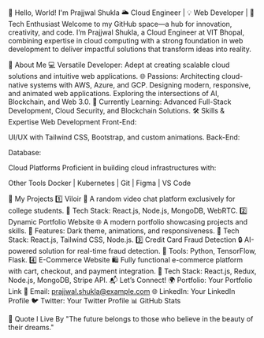 👋 Hello, World! I'm Prajjwal Shukla
🌥️ Cloud Engineer | 💡 Web Developer | 🌟 Tech Enthusiast
Welcome to my GitHub space—a hub for innovation, creativity, and code. I’m Prajjwal Shukla, a Cloud Engineer at VIT Bhopal, combining expertise in cloud computing with a strong foundation in web development to deliver impactful solutions that transform ideas into reality.

🚀 About Me
💻 Versatile Developer: Adept at creating scalable cloud solutions and intuitive web applications.
🌐 Passions:
Architecting cloud-native systems with AWS, Azure, and GCP.
Designing modern, responsive, and animated web applications.
Exploring the intersections of AI, Blockchain, and Web 3.0.
📖 Currently Learning: Advanced Full-Stack Development, Cloud Security, and Blockchain Solutions.
🛠️ Skills & Expertise
Web Development
Front-End:




UI/UX with Tailwind CSS, Bootstrap, and custom animations.
Back-End:


Database:


Cloud Platforms
Proficient in building cloud infrastructures with:


Other Tools
Docker | Kubernetes | Git | Figma | VS Code

🌟 My Projects
1️⃣ Viloir
🎥 A random video chat platform exclusively for college students.
🌟 Tech Stack: React.js, Node.js, MongoDB, WebRTC.
2️⃣ Dynamic Portfolio Website
🌐 A modern portfolio showcasing projects and skills.
🌟 Features: Dark theme, animations, and responsiveness.
🔧 Tech Stack: React.js, Tailwind CSS, Node.js.
3️⃣ Credit Card Fraud Detection
🔒 AI-powered solution for real-time fraud detection.
🌟 Tools: Python, TensorFlow, Flask.
4️⃣ E-Commerce Website
🛍️ Fully functional e-commerce platform with cart, checkout, and payment integration.
🌟 Tech Stack: React.js, Redux, Node.js, MongoDB, Stripe API.
📬 Let’s Connect!
🌍 Portfolio: Your Portfolio Link
💌 Email: prajjwal.shukla@example.com
🌐 LinkedIn: Your LinkedIn Profile
🐦 Twitter: Your Twitter Profile
📊 GitHub Stats


🌟 Quote I Live By
"The future belongs to those who believe in the beauty of their dreams."

